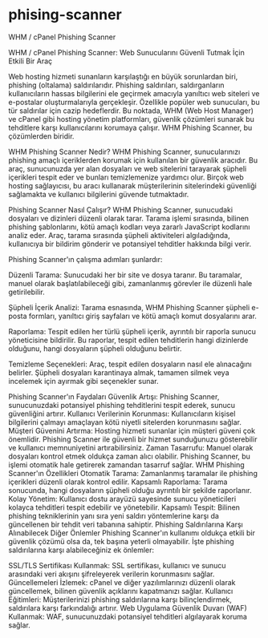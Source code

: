 # phising-scanner
WHM / cPanel Phishing Scanner



WHM / cPanel Phishing Scanner: Web Sunucularını Güvenli Tutmak İçin Etkili Bir Araç

Web hosting hizmeti sunanların karşılaştığı en büyük sorunlardan biri, phishing (oltalama) saldırılarıdır. Phishing saldırıları, saldırganların kullanıcıların hassas bilgilerini ele geçirmek amacıyla yanıltıcı web siteleri ve e-postalar oluşturmalarıyla gerçekleşir. Özellikle popüler web sunucuları, bu tür saldırılar için cazip hedeflerdir. Bu noktada, WHM (Web Host Manager) ve cPanel gibi hosting yönetim platformları, güvenlik çözümleri sunarak bu tehditlere karşı kullanıcılarını korumaya çalışır. WHM Phishing Scanner, bu çözümlerden biridir.

WHM Phishing Scanner Nedir?
WHM Phishing Scanner, sunucularınızı phishing amaçlı içeriklerden korumak için kullanılan bir güvenlik aracıdır. Bu araç, sunucunuzda yer alan dosyaları ve web sitelerini tarayarak şüpheli içerikleri tespit eder ve bunları temizlemenize yardımcı olur. Birçok web hosting sağlayıcısı, bu aracı kullanarak müşterilerinin sitelerindeki güvenliği sağlamakta ve kullanıcı bilgilerini güvende tutmaktadır.

Phishing Scanner Nasıl Çalışır?
WHM Phishing Scanner, sunucudaki dosyaları ve dizinleri düzenli olarak tarar. Tarama işlemi sırasında, bilinen phishing şablonlarını, kötü amaçlı kodları veya zararlı JavaScript kodlarını analiz eder. Araç, tarama sırasında şüpheli aktiviteleri algıladığında, kullanıcıya bir bildirim gönderir ve potansiyel tehditler hakkında bilgi verir.

Phishing Scanner'ın çalışma adımları şunlardır:

Düzenli Tarama: Sunucudaki her bir site ve dosya taranır. Bu taramalar, manuel olarak başlatılabileceği gibi, zamanlanmış görevler ile düzenli hale getirilebilir.

Şüpheli İçerik Analizi: Tarama esnasında, WHM Phishing Scanner şüpheli e-posta formları, yanıltıcı giriş sayfaları ve kötü amaçlı komut dosyalarını arar.

Raporlama: Tespit edilen her türlü şüpheli içerik, ayrıntılı bir raporla sunucu yöneticisine bildirilir. Bu raporlar, tespit edilen tehditlerin hangi dizinlerde olduğunu, hangi dosyaların şüpheli olduğunu belirtir.

Temizleme Seçenekleri: Araç, tespit edilen dosyaların nasıl ele alınacağını belirler. Şüpheli dosyaları karantinaya almak, tamamen silmek veya incelemek için ayırmak gibi seçenekler sunar.

Phishing Scanner'ın Faydaları
Güvenlik Artışı: Phishing Scanner, sunucunuzdaki potansiyel phishing tehditlerini tespit ederek, sunucu güvenliğini artırır.
Kullanıcı Verilerinin Korunması: Kullanıcıların kişisel bilgilerini çalmayı amaçlayan kötü niyetli sitelerden korunmasını sağlar.
Müşteri Güvenini Artırma: Hosting hizmeti sunanlar için müşteri güveni çok önemlidir. Phishing Scanner ile güvenli bir hizmet sunduğunuzu gösterebilir ve kullanıcı memnuniyetini artırabilirsiniz.
Zaman Tasarrufu: Manuel olarak dosyaları kontrol etmek oldukça zaman alıcı olabilir. Phishing Scanner, bu işlemi otomatik hale getirerek zamandan tasarruf sağlar.
WHM Phishing Scanner'ın Özellikleri
Otomatik Tarama: Zamanlanmış taramalar ile phishing içerikleri düzenli olarak kontrol edilir.
Kapsamlı Raporlama: Tarama sonucunda, hangi dosyaların şüpheli olduğu ayrıntılı bir şekilde raporlanır.
Kolay Yönetim: Kullanıcı dostu arayüzü sayesinde sunucu yöneticileri kolayca tehditleri tespit edebilir ve yönetebilir.
Kapsamlı Tespit: Bilinen phishing tekniklerinin yanı sıra yeni saldırı yöntemlerine karşı da güncellenen bir tehdit veri tabanına sahiptir.
Phishing Saldırılarına Karşı Alınabilecek Diğer Önlemler
Phishing Scanner'ın kullanımı oldukça etkili bir güvenlik çözümü olsa da, tek başına yeterli olmayabilir. İşte phishing saldırılarına karşı alabileceğiniz ek önlemler:

SSL/TLS Sertifikası Kullanmak: SSL sertifikası, kullanıcı ve sunucu arasındaki veri akışını şifreleyerek verilerin korunmasını sağlar.
Güncellemeleri İzlemek: cPanel ve diğer yazılımlarınızı düzenli olarak güncellemek, bilinen güvenlik açıklarını kapatmanızı sağlar.
Kullanıcı Eğitimleri: Müşterilerinizi phishing saldırılarına karşı bilinçlendirmek, saldırılara karşı farkındalığı artırır.
Web Uygulama Güvenlik Duvarı (WAF) Kullanmak: WAF, sunucunuzdaki potansiyel tehditleri algılayarak koruma sağlar.

